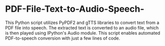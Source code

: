 # PDF-File-Text-to-Audio-Speech-
This Python script utilizes PyPDF2 and gTTS libraries to convert text from a PDF file into speech. The extracted text is converted to an audio file, which is then played using IPython's Audio module. This script enables automated PDF-to-speech conversion with just a few lines of code.
